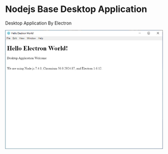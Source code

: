 # Nodejs Base Desktop Application

Desktop Application By Electron

![Nodejs Base Desktop Application](media/nodejs-desktop.png)